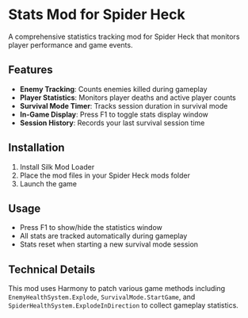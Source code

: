 # Stats Mod for Spider Heck

A comprehensive statistics tracking mod for Spider Heck that monitors player performance and game events.

## Features

- **Enemy Tracking**: Counts enemies killed during gameplay
- **Player Statistics**: Monitors player deaths and active player counts
- **Survival Mode Timer**: Tracks session duration in survival mode
- **In-Game Display**: Press F1 to toggle stats display window
- **Session History**: Records your last survival session time

## Installation

1. Install Silk Mod Loader
2. Place the mod files in your Spider Heck mods folder
3. Launch the game

## Usage

- Press F1 to show/hide the statistics window
- All stats are tracked automatically during gameplay
- Stats reset when starting a new survival mode session

## Technical Details

This mod uses Harmony to patch various game methods including `EnemyHealthSystem.Explode`, `SurvivalMode.StartGame`, and `SpiderHealthSystem.ExplodeInDirection` to collect gameplay statistics.
